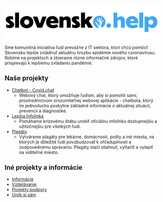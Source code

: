 ![slovensko.help](/slovensko-help.png)

Sme komunitná iniciatíva ľudí prevažne z IT sektora, ktorí chcú pomôcť Slovensku lepšie zvládnuť aktuálnu hrozbu epidémie nového coronavírusu. Robíme na projektoch a zbierame rôzne informačné zdrojov, ktoré prispievajú k lepšiemu zvládaniu pandémie.

## Naše projekty

* [Chatbot - Covid.chat](Chatbot---Covid.chat)
  * Webový chat, ktorý umožňuje ľuďom, aby si pomohli sami, prostredníctvom zrozumiteľnej webovej aplikácie - chatbota, ktorý im jednoducho poskytne základné informácie o aktuálnej situácii, prevencii a diagnostike.
* [Lepšia Infolinka](Lepšia-Infolinka)
  * Pomáhame krízovému štábu urobiť oficiálnu infolinku dostupnejšiu a užitočnejšiu pre všetkých ľudí.
* [Plagáty](Plag%C3%A1ty)
  * Vytvárame plagáty pre lekárne, domácnosti, pošty a iné miesta, na ktorých je dôležité ľudí povzbudzovať k ohľaduplnosti a zodpovednému správaniu. Plagáty stačí stiahnuť, vytlačiť a vylepiť na viditeľné miesto.

## Iné projekty a informácie

* [Informácie](Inform%C3%A1cie)
* [Vzdelávanie](Vzdel%C3%A1vanie)
* [Projekty podpory](Projekty-podpory)
* [Urob si sám](Urob-si-s%C3%A1m)

